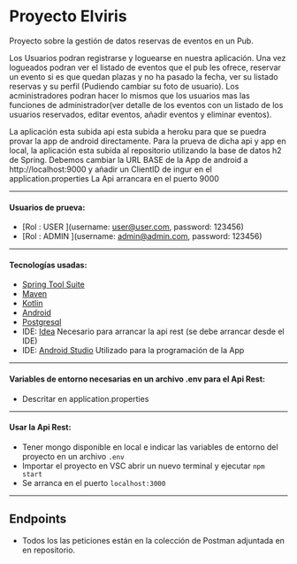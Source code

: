 # Proyecto Elviris

Proyecto sobre la gestión de datos reservas de eventos en un Pub.

Los Usuarios podran registrarse y loguearse en nuestra aplicación.
Una vez logueados podran ver el listado de eventos que el pub les ofrece, reservar un evento si es que quedan plazas y no ha pasado la fecha, ver su listado reservas y su perfil (Pudiendo cambiar su foto de usuario).
Los acministradores podran hacer lo mismos que los usuarios mas las funciones de administrador(ver detalle de los eventos con un listado de los usuarios reservados, editar eventos, añadir eventos y eliminar eventos).

La aplicación esta subida api esta subida a heroku para que se puedra provar la app de android directamente.
Para la prueva de dicha api y app en local, la aplicación esta subida al repositorio utilizando la base de datos h2 de Spring. 
Debemos cambiar la URL BASE de la App de android a http://localhost:9000 y añadir un ClientID de ingur en el application.properties
La Api arrancara en el puerto 9000
***

#### Usuarios de prueva:
* [Rol : USER ](username: user@user.com, password: 123456)
* [Rol : ADMIN ](username: admin@admin.com, password: 123456)

***

#### Tecnologías usadas:
* [Spring Tool Suite](https://spring.io/)
* [Maven](https://maven.apache.org/)
* [Kotlin](https://kotlinlang.org/)
* [Android](https://www.android.com/)
* [Postgresql](https://www.postgresql.org/)
* IDE: [Idea](https://www.jetbrains.com/es-es/idea/) Necesario para arrancar la api rest (se debe arrancar desde el IDE)
* IDE: [Android Studio](https://developer.android.com/studio) Utilizado para la programación de la App

***


#### Variables de entorno necesarias en un archivo .env para el Api Rest:
* Descritar en application.properties

***


#### Usar la Api Rest:
* Tener mongo disponible en local e indicar las variables de entorno del proyecto en un archivo `.env`
* Importar el proyecto en VSC abrir un nuevo terminal y ejecutar `npm start`
* Se arranca en el puerto `localhost:3000`

***


## Endpoints

* Todos los las peticiones están en la colección de Postman adjuntada en en repositorio.


```